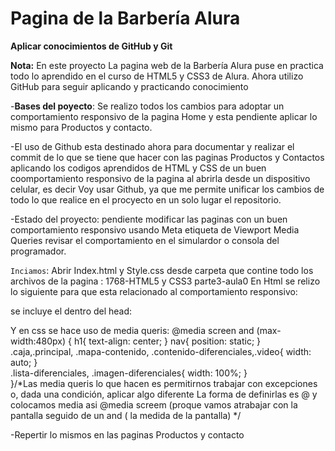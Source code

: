 <h1><strong>Pagina de la Barbería Alura</strong></h1>
<p><strong>Aplicar conocimientos de GitHub y Git</strong></p>
<p> <strong>Nota:</strong> En este proyecto La pagina web de la Barbería Alura puse en  practica todo lo aprendido en el curso de HTML5 y CSS3 de Alura. Ahora utilizo GitHub para seguir aplicando y practicando conocimiento</p>

-**Bases del poyecto**: Se realizo todos los cambios para adoptar un comportamiento responsivo de la pagina Home y esta pendiente aplicar lo mismo para Productos y contacto. 

-El uso de Github esta destinado ahora para documentar y realizar el commit de lo que se tiene que hacer con las paginas Productos y Contactos aplicando los codigos aprendidos de HTML y CSS de un buen coomportamiento responsivo de la pagina al abrirla desde un dispositivo celular, es decir Voy usar Github, ya que me permite unificar los cambios de todo lo que realice en el procyecto en un solo lugar el repositorio. 

-Estado del proyecto: pendiente modificar las paginas con un buen comportamiento responsivo usando  Meta etiqueta de Viewport Media Queries revisar el comportamiento en el simulardor o consola del programador.

```Inciamos```:  Abrir Index.html y Style.css desde carpeta que contine todo los archivos de la pagina : 1768-HTML5 y CSS3 parte3-aula0
En Html se relizo lo siguiente para que esta relacionado al comportamiento responsivo:

se incluye el  <meta name="viewport" content="width=device-width">  dentro del head:
<head>
        <meta charset="UTF-8">
        <meta name="viewport" content="width=device-width"> 
        <title>Barbería Alura</title>
        <link rel="stylesheet" href="reset.css">
        <link rel="stylesheet" href="style.css">
        <link href="https://fonts.googleapis.com/css2?family=Montserrat:wght@300&display=swap" rel="stylesheet">     
    
</head>

Y en css se hace uso de  media queris:
@media screen and (max-width:480px) {
    h1{
        text-align: center;
    }
    nav{
        position: static;
    }
    .caja,.principal, .mapa-contenido, .contenido-diferenciales,.video{
        width: auto;
    }  
    .lista-diferenciales, .imagen-diferenciales{
        width: 100%;
    }   
}/*Las media queris lo que hacen es permitirnos trabajar con excepciones o, dada una condición, aplicar algo diferente La forma de definirlas es @ y colocamos media asi @media screem (proque vamos atrabajar con la pantalla seguido de un and ( la medida de la pantalla)  */ 

-Repertir lo mismos en las paginas Productos y contacto



